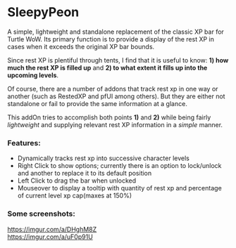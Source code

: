 # SleepyPeon

A simple, lightweight and standalone replacement of the classic XP bar for Turtle WoW. Its primary function is to provide a display of the rest XP in cases when it
exceeds the original XP bar bounds.

Since rest XP is plentiful through tents, I find that it is useful to know: **1) how much the rest XP is filled up** and 
**2) to what extent it fills up into the upcoming levels**. <br/>

Of course, there are a number of addons that track rest xp in one way or another (such as RestedXP and pfUI among others). But they are either not standalone
or fail to provide the same information at a glance. 

This addOn tries to accomplish both points **1)** and **2)** while being fairly *lightweight* and supplying relevant rest XP information in a *simple* manner.


### Features:
- Dynamically tracks rest xp into successive character levels
- Right Click to show options; currently there is an option to lock/unlock and another to replace it to its default position 
- Left Click to drag the bar when unlocked
- Mouseover to display a tooltip with quantity of rest xp and percentage of current level xp cap(maxes at 150%)


### Some screenshots:
https://imgur.com/a/DHghM8Z <br/>
https://imgur.com/a/uF0p91U <br/>
